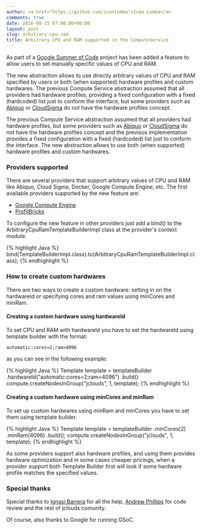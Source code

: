 ```yaml
---
author: <a href="https://github.com/ivanlomba">Iván Lomba</a>
comments: true
date: 2016-08-15 07:00:00+00:00
layout: post
slug: arbitrary-cpu-ram
title: Arbitrary CPU and RAM supported in the ComputeService
---
```


As part of a [Google Summer of Code](https://developers.google.com/open-source/gsoc/) project has been added a feature to allow users to set manually specific values of CPU and RAM.
<!--more-->

The new abstraction allows to use directly arbitrary values of CPU and RAM specified by users or both (when supported) hardware profiles and custom hardwares. The previous Compute Service abstraction assumed that all providers had hardware profiles, providing a fixed configuration with a fixed (hardcoded) list just to conform the interface, but some providers such as  [Abiquo](http://www.abiquo.com/) or [CloudSigma](https://www.cloudsigma.com/) do not have the hardware profiles concept.

The previous Compute Service abstraction assumed that all providers had hardware profiles, but some providers such as [Abiquo](http://www.abiquo.com/) or [CloudSigma](https://www.cloudsigma.com/) do not have the hardware profiles concept and the previous implementation provides a fixed configuration with a fixed (hardcoded) list just to conform the interface. The new abstraction allows to use both (when supported) hardware profiles and custom hardwares.

### Providers supported
There are several providers that support arbitrary values of CPU and RAM like Abiquo, Cloud Sigma, Docker, Google Compute Engine, etc. The first available providers supported by the new feature are:

* [Google Compute Engine](https://cloud.google.com/compute/)
* [ProfitBricks](https://www.profitbricks.com/)

To configure the new feature in other providers just add a bind() to the ArbitraryCpuRamTemplateBuilderImpl class at the provider's context module:

{% highlight Java %}
bind(TemplateBuilderImpl.class).to(ArbitraryCpuRamTemplateBuilderImpl.class);
{% endhighlight %}


### How to create custom hardwares
There are two ways to create a custom hardware: setting in on the hardwareId or specifying cores and ram values using minCores and minRam.


#### Creating a custom hardware using hardwareId
To set CPU and RAM with hardwareId you have to set the hardwareId using template builder with the format:

`automatic:cores=2;ram=4096`

as you can see in the following example:

{% highlight Java %}
Template template = templateBuilder
    .hardwareId("automatic:cores=2;ram=4096")
    .build()
compute.createNodesInGroup("jclouds", 1, template);
{% endhighlight %}


#### Creating a custom hardware using minCores and minRam
To set up custom hardwares using minRam and minCores you have to set them using template builder.

{% highlight Java %}
Template template = templateBuilder
    .minCores(2)
    .minRam(4096)
    .build();
compute.createNodesInGroup("jclouds", 1, template);
{% endhighlight %}

As some providers support also hardware profiles, and using them provides hardware optimization and in some cases cheaper pricings, when a provider support both Template Builder first will look if some hardware profile matches the specified values.

### Special thanks

Special thanks to [Ignasi Barrera](https://github.com/nacx) for all the help, [Andrew Phillips](https://github.com/demobox) for code review and the rest of jclouds comunity.

Of course, also thanks to Google for running GSoC.
